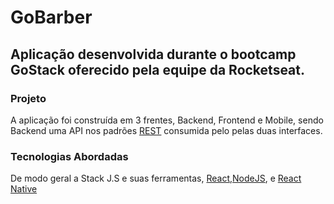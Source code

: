 # **GoBarber**

## Aplicação desenvolvida durante o bootcamp GoStack oferecido pela equipe da Rocketseat.

### **Projeto**
A aplicação foi construída em 3 frentes, Backend, Frontend e Mobile, sendo Backend uma API nos padrões 
[REST](https://restfulapi.net/) consumida pelo pelas duas interfaces.  

### **Tecnologias Abordadas**  
De modo geral a Stack J.S e suas ferramentas, [React](https://pt-br.reactjs.org/),[NodeJS](https://nodejs.org/en/), e [React Native](https://reactnative.dev/)


